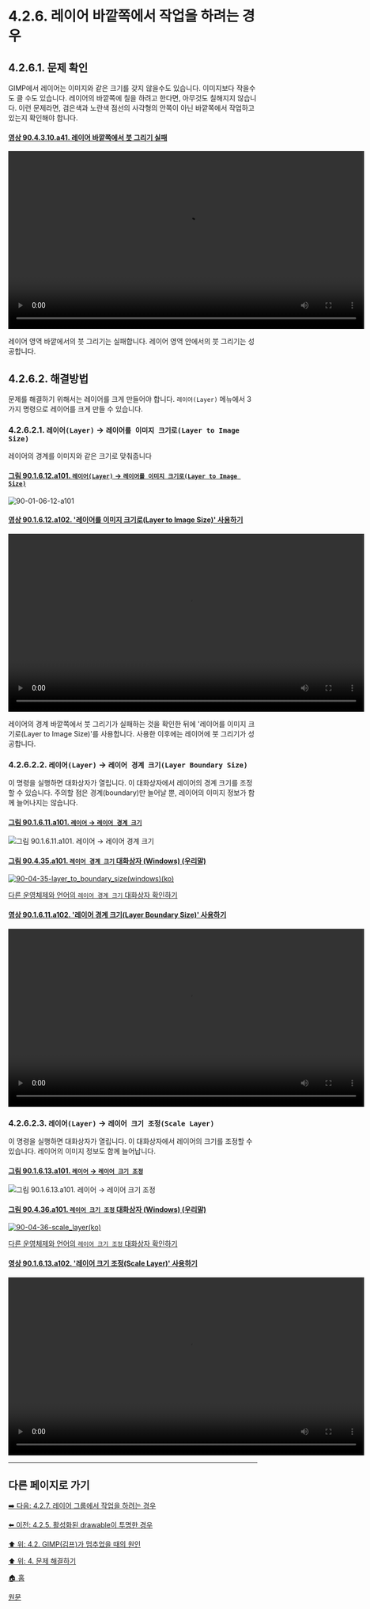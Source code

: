 # 4.2.6. 레이어 바깥쪽에서 작업을 하려는 경우

## 4.2.6.1. 문제 확인
GIMP에서 레이어는 이미지와 같은 크기를 갖지 않을수도 있습니다. 이미지보다 작을수도 클 수도 있습니다. 레이어의 바깥쪽에 칠을 하려고 한다면, 아무것도 칠해지지 않습니다. 이런 문제라면, 검은색과 노란색 점선의 사각형의 안쪽이 아닌 바깥쪽에서 작업하고 있는지 확인해야 합니다.

<a id="90-04-03-10-a41"></a>

#### [영상 90.4.3.10.a41. 레이어 바깥쪽에서 붓 그리기 실패](./90-04-03-10-drawable.md#90-04-03-10-a41)
<video controls="controls" width="720" environment="MacOS:Sonoma 14.2.1 GIMP 2.10.36" src="https://github.com/wonder13662/gimp/assets/15767104/5a35814d-80fd-4b66-9294-916bcb160cb7"></video>

레이어 영역 바깥에서의 붓 그리기는 실패합니다. 레이어 영역 안에서의 붓 그리기는 성공합니다.

## 4.2.6.2. 해결방법
문제를 해결하기 위해서는 레이어를 크게 만들어야 합니다. `레이어(Layer)` 메뉴에서 3가지 명령으로 레이어를 크게 만들 수 있습니다.

### 4.2.6.2.1. `레이어(Layer)` → `레이어를 이미지 크기로(Layer to Image Size)`
레이어의 경계를 이미지와 같은 크기로 맞춰줍니다

<a id="90-01-06-12-a101"></a>

#### [그림 90.1.6.12.a101. `레이어(Layer)` → `레이어를 이미지 크기로(Layer to Image Size)`](./90-01-06-12-layer_to_image_size.md#90-01-06-12-a101)
![90-01-06-12-a101](https://github.com/wonder13662/gimp/assets/15767104/9a9a8ecc-0fed-4853-8f8e-b33d33d4ab1f)

<a id="90-01-06-12-a102"></a>

#### [영상 90.1.6.12.a102. '레이어를 이미지 크기로(Layer to Image Size)' 사용하기](./90-01-06-12-layer_to_image_size.md#90-01-06-12-a102)
<video controls="controls" width="720" environment="MacOS:Sonoma 14.2.1 GIMP 2.10.36" src="https://github.com/wonder13662/gimp/assets/15767104/38ec687e-8280-457b-90ea-deb1c6f1722e"></video>

레이어의 경계 바깥쪽에서 붓 그리기가 실패하는 것을 확인한 뒤에 '레이어를 이미지 크기로(Layer to Image Size)'를 사용합니다. 사용한 이후에는 레이어에 붓 그리기가 성공합니다.

### 4.2.6.2.2. `레이어(Layer)` → `레이어 경계 크기(Layer Boundary Size)`
이 명령을 실행하면 대화상자가 열립니다. 이 대화상자에서 레이어의 경계 크기를 조정할 수 있습니다. 주의할 점은 경계(boundary)만 늘어날 뿐, 레이어의 이미지 정보가 함께 늘어나지는 않습니다.

<a id="90-01-06-11-a101"></a>

#### [그림 90.1.6.11.a101. `레이어` → `레이어 경계 크기`](./90-01-06-11-layer_boundary_size.md#90-01-06-11-a101)
![그림 90.1.6.11.a101. `레이어` → `레이어 경계 크기`](https://github.com/wonder13662/gimp/assets/15767104/8bc87bfb-5f7b-43f1-bd21-458ad1fadd75)

#### [그림 90.4.35.a101. `레이어 경계 크기` 대화상자 (Windows) (우리말)](https://wonder13662.github.io/gimp/2.10.36_ko/90-04-35-layer_to_boundary_size.html#%EA%B7%B8%EB%A6%BC-90435a101-%EB%A0%88%EC%9D%B4%EC%96%B4-%EA%B2%BD%EA%B3%84-%ED%81%AC%EA%B8%B0-%EB%8C%80%ED%99%94%EC%83%81%EC%9E%90-windows-%EC%9A%B0%EB%A6%AC%EB%A7%90)
[![90-04-35-layer_to_boundary_size(windows)(ko)](https://github.com/wonder13662/gimp/assets/15767104/e85a3f18-db98-44a4-9a2e-b1be86828c4d)](https://wonder13662.github.io/gimp/2.10.36_ko/90-04-35-layer_to_boundary_size.html#%EA%B7%B8%EB%A6%BC-90435a101-%EB%A0%88%EC%9D%B4%EC%96%B4-%EA%B2%BD%EA%B3%84-%ED%81%AC%EA%B8%B0-%EB%8C%80%ED%99%94%EC%83%81%EC%9E%90-windows-%EC%9A%B0%EB%A6%AC%EB%A7%90)

[다른 운영체제와 언어의 `레이어 경계 크기` 대화상자 확인하기](./90-04-35-layer_to_boundary_size.md)

<a id="90-01-06-11-a102"></a>

#### [영상 90.1.6.11.a102. '레이어 경계 크기(Layer Boundary Size)' 사용하기](./90-01-06-11-layer_boundary_size.md#90-01-06-11-a102)
<video controls="controls" width="720" environment="MacOS:Sonoma 14.2.1 GIMP 2.10.36" src="https://github.com/wonder13662/gimp/assets/15767104/c9c8062e-5035-49db-8ddf-5272b6a17b9a"></video>

### 4.2.6.2.3. `레이어(Layer)` → `레이어 크기 조정(Scale Layer)`
이 명령을 실행하면 대화상자가 열립니다. 이 대화상자에서 레이어의 크기를 조정할 수 있습니다. 레이어의 이미지 정보도 함께 늘어납니다.

<a id="90-01-06-13-a101"></a>

#### [그림 90.1.6.13.a101. `레이어` → `레이어 크기 조정`](./90-01-06-13-scale_layer.md#90-01-06-13-a101)
![그림 90.1.6.13.a101. `레이어` → `레이어 크기 조정`](https://github.com/wonder13662/gimp/assets/15767104/7a1b1caf-66a5-4806-b202-5dcffa19a8e8)

#### [그림 90.4.36.a101. `레이어 크기 조정` 대화상자 (Windows) (우리말)](https://wonder13662.github.io/gimp/2.10.36_ko/90-04-36-scale_layer.html#%EA%B7%B8%EB%A6%BC-90436a101-%EB%A0%88%EC%9D%B4%EC%96%B4-%ED%81%AC%EA%B8%B0-%EC%A1%B0%EC%A0%95-%EB%8C%80%ED%99%94%EC%83%81%EC%9E%90-windows-%EC%9A%B0%EB%A6%AC%EB%A7%90)
[![90-04-36-scale_layer(ko)](https://github.com/wonder13662/gimp/assets/15767104/2425d28c-3011-4c27-afed-728c962aff00)](https://wonder13662.github.io/gimp/2.10.36_ko/90-04-36-scale_layer.html#%EA%B7%B8%EB%A6%BC-90436a101-%EB%A0%88%EC%9D%B4%EC%96%B4-%ED%81%AC%EA%B8%B0-%EC%A1%B0%EC%A0%95-%EB%8C%80%ED%99%94%EC%83%81%EC%9E%90-windows-%EC%9A%B0%EB%A6%AC%EB%A7%90)

[다른 운영체제와 언어의 `레이어 크기 조정` 대화상자 확인하기](./90-04-36-scale_layer.md)

<a id="90-01-06-13-a102"></a>

#### [영상 90.1.6.13.a102. '레이어 크기 조정(Scale Layer)' 사용하기](./90-01-06-13-scale_layer.md#90-01-06-13-a102)
<video controls="controls" width="720" environment="MacOS:Sonoma 14.2.1 GIMP 2.10.36" src="https://github.com/wonder13662/gimp/assets/15767104/8fe93a42-c805-4b1a-8b15-2d1765da17f4"></video>

***

## 다른 페이지로 가기

[➡️ 다음: 4.2.7. 레이어 그룹에서 작업을 하려는 경우](./04-02-07-you-are-trying-to-act-on-a-layer-group.md)

[⬅️ 이전: 4.2.5. 활성화된 drawable이 투명한 경우](./04-02-05-the-active-drawable-is-tranparent.md)

[⬆️ 위: 4.2. GIMP(김프)가 멈추었을 때의 원인](./04-02-00-common-causes-of-gimp-non-responsiveness.md)

[⬆️ 위: 4. 문제 해결하기](./04-00-what-to-do-if-you-are-stuck.md)

[🏠 홈](./00-home.md)

[원문](https://docs.gimp.org/2.10/ko/gimp-stuck-outside-layer.html)
